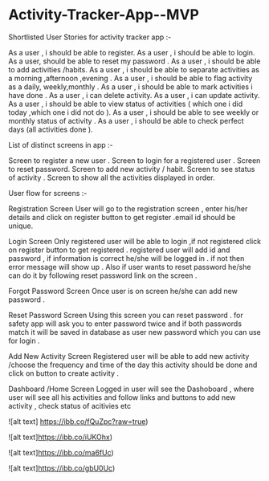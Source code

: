 # Activity-Tracker-App--MVP


Shortlisted User Stories for activity tracker app :-

As a user , i should be able to register.
As a user , i should be able to login.
As a user,  should be able to reset my password .
As a user , i should be able to add activities /habits.
As a user , i should be able to separate activities as a morning ,afternoon ,evening  .
As a user , i should be able to flag activity as a daily, weekly,monthly .
As a user , i should be able to mark activities i have done .
As a user , i can delete activity.
As a user , i can update activity.
As a user , i should be able to view status of activities ( which one i did today ,which one i did not do ).
As a user , i should be able to see weekly or monthly status of activity .
As a user , i should be able to check perfect days  (all activities done ).


List of distinct screens in app :-

Screen to register a new user .
Screen to login for a registered user .
Screen to reset password.
Screen to add new activity / habit.
Screen to see status of activity .
Screen to show all the activities displayed in order.


User  flow for screens :-

Registration Screen 
	  User will go to the registration screen , enter  his/her details  and click on register button to get register .email id  should be unique.


Login Screen 
	 Only  registered user will be able to login ,if not registered click on register button to get registered . registered user will add id and password  , if  information is correct  he/she will be logged in . if not then error message will show up . Also if user wants to reset password he/she  can do it by following reset password link on the screen .


Forgot Password Screen
   Once user is on screen he/she can add new password .


Reset Password Screen
   Using this screen you can reset password . for safety app will ask you to enter password twice  and if both passwords match it will be saved in database as user new password which you can use for login .


Add New Activity Screen 
		Registered user will be able to add new activity /choose the frequency and time of the day this activity should be done  and click on button to create activity .



Dashboard /Home Screen
	  Logged in user will see the Dashoboard , where user will see all his activities and follow links and buttons to add new activity , check status of acitivies etc



![alt text] https://ibb.co/fQuZpc?raw=true)

![alt text]https://ibb.co/iUKOhx)

![alt text]https://ibb.co/ma6fUc)

![alt text]https://ibb.co/gbU0Uc)
